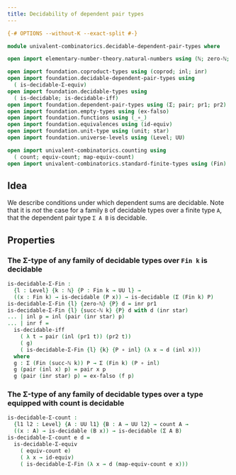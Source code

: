 ```yaml
---
title: Decidability of dependent pair types
---
```


```agda
{-# OPTIONS --without-K --exact-split #-}

module univalent-combinatorics.decidable-dependent-pair-types where

open import elementary-number-theory.natural-numbers using (ℕ; zero-ℕ; succ-ℕ)

open import foundation.coproduct-types using (coprod; inl; inr)
open import foundation.decidable-dependent-pair-types using
  ( is-decidable-Σ-equiv)
open import foundation.decidable-types using
  ( is-decidable; is-decidable-iff)
open import foundation.dependent-pair-types using (Σ; pair; pr1; pr2)
open import foundation.empty-types using (ex-falso)
open import foundation.functions using (_∘_)
open import foundation.equivalences using (id-equiv)
open import foundation.unit-type using (unit; star)
open import foundation.universe-levels using (Level; UU)

open import univalent-combinatorics.counting using
  ( count; equiv-count; map-equiv-count)
open import univalent-combinatorics.standard-finite-types using (Fin)
```

## Idea

We describe conditions under which dependent sums are decidable. Note that it is _not_ the case for a family `B` of decidable types over a finite type `A`, that the dependent pair type `Σ A B` is decidable.

## Properties

### The Σ-type of any family of decidable types over `Fin k` is decidable

```agda
is-decidable-Σ-Fin :
  {l : Level} {k : ℕ} {P : Fin k → UU l} →
  ((x : Fin k) → is-decidable (P x)) → is-decidable (Σ (Fin k) P)
is-decidable-Σ-Fin {l} {zero-ℕ} {P} d = inr pr1
is-decidable-Σ-Fin {l} {succ-ℕ k} {P} d with d (inr star)
... | inl p = inl (pair (inr star) p)
... | inr f =
  is-decidable-iff
    ( λ t → pair (inl (pr1 t)) (pr2 t))
    ( g)
    ( is-decidable-Σ-Fin {l} {k} {P ∘ inl} (λ x → d (inl x)))
  where
  g : Σ (Fin (succ-ℕ k)) P → Σ (Fin k) (P ∘ inl)
  g (pair (inl x) p) = pair x p
  g (pair (inr star) p) = ex-falso (f p)
```

### The Σ-type of any family of decidable types over a type equipped with count is decidable

```agda
is-decidable-Σ-count :
  {l1 l2 : Level} {A : UU l1} {B : A → UU l2} → count A →
  ((x : A) → is-decidable (B x)) → is-decidable (Σ A B)
is-decidable-Σ-count e d =
  is-decidable-Σ-equiv
    ( equiv-count e)
    ( λ x → id-equiv)
    ( is-decidable-Σ-Fin (λ x → d (map-equiv-count e x)))
```

